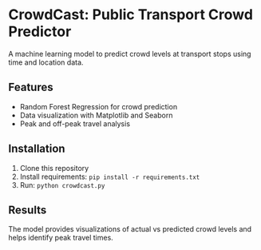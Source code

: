# CrowdCast: Public Transport Crowd Predictor

A machine learning model to predict crowd levels at transport stops using time and location data.

## Features
- Random Forest Regression for crowd prediction
- Data visualization with Matplotlib and Seaborn
- Peak and off-peak travel analysis

## Installation
1. Clone this repository
2. Install requirements: `pip install -r requirements.txt`
3. Run: `python crowdcast.py`

## Results
The model provides visualizations of actual vs predicted crowd levels and helps identify peak travel times.